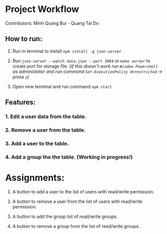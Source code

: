 # Project Workflow

Contributors: Minh Quang Bui - Quang Tai Do

## How to run:

1. Run in terminal to install `npm install -g json-server`

2. Run `json-server --watch data.json --port 3004` or `make server` to create port for storage file.
   (_If this doesn't work run `Window Powershell` as administator and run command `Set-ExecutionPolicy Unrestricted` -> press `y`_)

3. Open new terminal and run command `npm start`

## Features:

### 1. Edit a user data from the table.

### 2. Remove a user from the table.

### 3. Add a user to the table.

### 4. Add a group the the table. (Working in progress!)

# Assignments:

1. A button to add a user to the list of users with read/write permission.

2. A button to remove a user from the list of users with read/write permission.

3. A button to add the group list of read/write groups.

4. A button to remove a group from the list of read/write groups.

